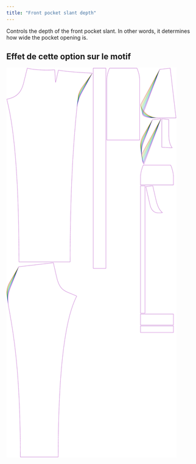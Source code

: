 ```yaml
---
title: "Front pocket slant depth"
---
```


Controls the depth of the front pocket slant. In other words, it determines how wide the pocket opening is.

## Effet de cette option sur le motif

![This image shows the effect of this option by superimposing several variants that have a different value for this option](charlie_frontpocketslantdepth_sample.svg "Effect of this option on the pattern")
